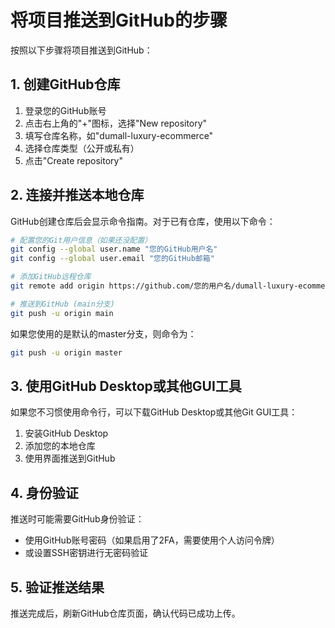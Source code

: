 # 将项目推送到GitHub的步骤

按照以下步骤将项目推送到GitHub：

## 1. 创建GitHub仓库

1. 登录您的GitHub账号
2. 点击右上角的"+"图标，选择"New repository"
3. 填写仓库名称，如"dumall-luxury-ecommerce"
4. 选择仓库类型（公开或私有）
5. 点击"Create repository"

## 2. 连接并推送本地仓库

GitHub创建仓库后会显示命令指南。对于已有仓库，使用以下命令：

```bash
# 配置您的Git用户信息（如果还没配置）
git config --global user.name "您的GitHub用户名"
git config --global user.email "您的GitHub邮箱"

# 添加GitHub远程仓库
git remote add origin https://github.com/您的用户名/dumall-luxury-ecommerce.git

# 推送到GitHub (main分支)
git push -u origin main
```

如果您使用的是默认的master分支，则命令为：

```bash
git push -u origin master
```

## 3. 使用GitHub Desktop或其他GUI工具

如果您不习惯使用命令行，可以下载GitHub Desktop或其他Git GUI工具：

1. 安装GitHub Desktop
2. 添加您的本地仓库
3. 使用界面推送到GitHub

## 4. 身份验证

推送时可能需要GitHub身份验证：

- 使用GitHub账号密码（如果启用了2FA，需要使用个人访问令牌）
- 或设置SSH密钥进行无密码验证

## 5. 验证推送结果

推送完成后，刷新GitHub仓库页面，确认代码已成功上传。 